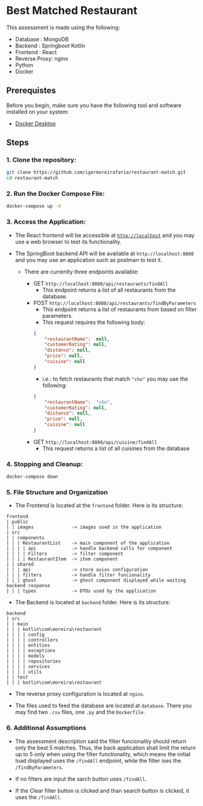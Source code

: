 # Best Matched Restaurant

This assessment is made using the following:

- Database : MongoDB
- Backend : Springboot Kotlin
- Frontend : React
- Reverse Proxy: nginx
- Python
- Docker

## Prerequistes

Before you begin, make sure you have the following tool and software installed on your system:

- [Docker Desktop](https://docs.docker.com/engine/install/)

## Steps

### 1. Clone the repository:

```bash
git clone https://github.com/igormoreirafaria/restaurant-match.git
cd restaurant-match
```

### 2. Run the Docker Compose File:

```bash
docker-compose up -d
```
### 3. Access the Application:

- The React frontend will be accessible at [`http://localhost`](http://localhost) and you may use a web browser to test its functionality.

- The SpringBoot backend API will be available at `http://localhost:8080` and you may use an application such as postman to test it.
    - There are currenlty three endpoints available:
    
        - GET `http://localhost:8080/api/restaurants/findAll`
            - This endpoint returns a list of all restaurants from the database.
        - POST `http://localhost:8080/api/restaurants/findByParameters`
            - This endpoint returns a list of restaurants from based on filter parameters. 
            - This request requires the following body:
            ```json
            {
                "restaurantName":  null,
                "customerRating": null,
                "distance": null,
                "price": null,
                "cuisine": null
            }
            ```
            - i.e.: to fetch restaurants that match `"cho"` you may use the following:
            ```json
            {
                "restaurantName":  "cho",
                "customerRating": null,
                "distance": null,
                "price": null,
                "cuisine": null
            }
            ```
        - GET `http://localhost:8080/api/cuisine/findAll`
            - This request returns a list of all cuisines from the database

### 4. Stopping and Cleanup:

```bash
docker-compose down
```

### 5. File Structure and Organization

- The Frontend is located at the `frontend` folder. Here is its structure:

```
frontend
| public
| | images              -> images used in the application
| src
| | components
| | | RestaurantList    -> main component of the application
| | | | api             -> handle backend calls for component
| | | | Filters         -> filter component
| | | | RestaurantItem  -> item component
| | shared
| | | api               -> store axios configuration
| | | filters           -> handle filter funcionality
| | | ghost             -> ghost component displayed while waiting backend response
| | | types             -> DTOs used by the application
```

- The Backend is located at `backend` folder. Here is its structure:

```
backend
| src
| | main
| | | kotlin\com\moreira\restaurant
| | | | config         
| | | | controllers    
| | | | entities       
| | | | exceptions
| | | | models         
| | | | repositories
| | | | services
| | | | utils
| | test
| | | kotlin\com\moreira\restaurant
```

- The reverse proxy configuration is located at `nginx`.

- The files used to feed the database are located at `database`. There you may find two `.csv` files, one `.py` and the `Dockerfile`.

### 6. Additional Assumptions

- The assessment description said the filter funcionality should return only the best 5 matches. Thus, the back application shall limit the return up to 5 only when using the filter functionality, which means the initial load displayed uses the `/findAll` endpoint, while the filter ises the `/findByParameters`.

- If no filters are input the sarch button uses `/findAll`.

- If the Clear filter button is clicked and than search button is clicked, it uses the `/findAll`.